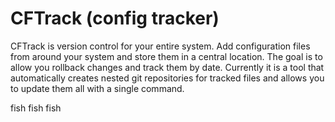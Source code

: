 # CFTrack (config tracker)
CFTrack is version control for your entire system. Add configuration files from
around your system and store them in a central location. The goal is to allow you
rollback changes and track them by date. Currently it is a tool that automatically
creates nested git repositories for tracked files and allows you to update them
all with a single command.


fish fish fish
